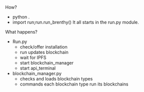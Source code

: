 How?
- python .
- import run;run.run_brenthy()
It all starts in the run.py module.

What happens?
- Run.py
  - check/offer installation
  - run updates blockchain
  - wait for IPFS
  - start blockchain_manager
  - start api_terminal
- blockchain_manager.py
  - checks and loads blockchain types
  - commands each blockchain type run its blockchains
